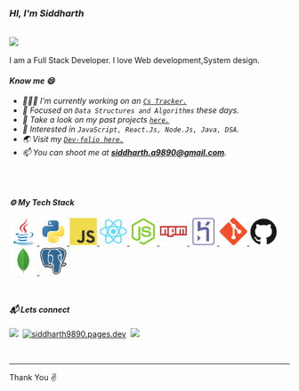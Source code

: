 ### ***HI, I'm Siddharth***
</br>

<!-- <img src="https://user-images.githubusercontent.com/54361799/108709847-4409a300-7539-11eb-8481-274ec80833a1.png" style='margin-right:"1200px";margin-left:250px;'/> -->
<img src="https://raw.githubusercontent.com/halfrost/halfrost/master/icons/header_.png"/>

I am a Full Stack Developer. I love Web development,System design. 

  

#### ***Know me 😄***

- *🧑🏻‍💻 I’m currently working on an [`Cs Tracker.`](https://cs-tracker.vercel.app/)*
- *🎯 Focused on `Data Structures and Algorithms` these days.*
- *📜 Take a look on my past projects [`here.`](https://github.com/Siddharth9890/)*
- *💬 Interested in `JavaScript, React.Js, Node.Js, Java, DSA`.*
- *🌏 Visit my [`Dev-folio here.`](https://siddharth9890.pages.dev/)*
- *📫 You can shoot me at ***siddharth.a9890@gmail.com***.*


<br/>





</br>


#### ***⚙️ My Tech Stack***
<p align="left">
       <a href="https://www.postgresql.org/" target="_blank"> 
        <code><img src="https://raw.githubusercontent.com/devicons/devicon/2809b567852a4648062a2d3e7c1c531367458c0b/icons/java/java-original.svg" alt="Java" width="50" height="50"/></code> 
    </a>
      <a href="https://www.python.org/" target="_blank"> 
        <code><img src="https://raw.githubusercontent.com/devicons/devicon/2809b567852a4648062a2d3e7c1c531367458c0b/icons/python/python-original.svg" alt="python" width="50" height="50"/></code> 
    </a> 
    <a href="https://www.javascript.com/" target="_blank"> 
        <code><img src="https://raw.githubusercontent.com/devicons/devicon/2809b567852a4648062a2d3e7c1c531367458c0b/icons/javascript/javascript-original.svg" alt="JavaScript" width="50" height="50"/></code> 
    </a> 
    <a href="https://reactjs.org/" target="_blank"> 
        <code><img src="https://raw.githubusercontent.com/devicons/devicon/2809b567852a4648062a2d3e7c1c531367458c0b/icons/react/react-original.svg" alt="ReactJS" width="50" height="50"/></code> 
    </a> 
        <a href="https://nodejs.org/" target="_blank"> 
        <code><img src="https://raw.githubusercontent.com/devicons/devicon/2809b567852a4648062a2d3e7c1c531367458c0b/icons/nodejs/nodejs-original.svg" alt="NodeJS" width="50" height="50"/></code> 
    </a> 
        <a href="https://www.npmjs.com/" target="_blank"> 
        <code><img src="https://raw.githubusercontent.com/devicons/devicon/2809b567852a4648062a2d3e7c1c531367458c0b/icons/npm/npm-original-wordmark.svg" alt="NPM" width="50" height="50"/></code> 
    </a> 
    <a href="https://www.heroku.com/" target="_blank"> 
        <code><img src="https://raw.githubusercontent.com/devicons/devicon/2809b567852a4648062a2d3e7c1c531367458c0b/icons/heroku/heroku-original.svg" alt="heroku" width="50" height="50"/></code> 
    </a> 
    <a href="https://git-scm.com/" target="_blank"> 
        <code><img src="https://raw.githubusercontent.com/devicons/devicon/2809b567852a4648062a2d3e7c1c531367458c0b/icons/git/git-original.svg" alt="git" width="50" height="50"/></code> 
    </a> 
    <a href="https://github.com/" target="_blank"> 
        <code><img src="https://raw.githubusercontent.com/devicons/devicon/2809b567852a4648062a2d3e7c1c531367458c0b/icons/github/github-original.svg" alt="github" width="50" height="50"/></code> 
    </a> 
    <a href="https://www.mongodb.com/" target="_blank"> 
        <code><img src="https://raw.githubusercontent.com/devicons/devicon/2809b567852a4648062a2d3e7c1c531367458c0b/icons/mongodb/mongodb-original.svg" alt="mongodb" width="50" height="50"/></code> 
    </a> 
    <a href="https://www.postgresql.org/" target="_blank"> 
        <code><img src="https://raw.githubusercontent.com/devicons/devicon/2809b567852a4648062a2d3e7c1c531367458c0b/icons/postgresql/postgresql-original.svg" alt="PostgreSQL" width="50" height="50"/></code> 
    </a>  
     
</p>


</br>


#### ***📬 Lets connect***
<p align="left"> 
<a href="https://www.linkedin.com/in/siddharth9890/"><img src="https://img.shields.io/badge/-Siddharth%20Singh-0077B5?style=for-the-badge&logo=Linkedin&logoColor=white"/></a>&nbsp
<a href="https://siddharth9890.pages.dev/" target="_blank"><img src="https://img.shields.io/website?label=siddharth9890.pages.dev&style=for-the-badge&up_color=9FEF00&url=https://siddharth9890.pages.dev/" alt="siddharth9890.pages.dev" /></a>&nbsp
   <a href="mailto:siddharth.a9890@gmail.com">
    <img src="https://img.shields.io/badge/-Gmail-c14438?style=for-the-badge&logo=Gmail&logoColor=white&link=mailto:siddharth.a9890@gmail.com" />
  </a>
</p>


</br>


---------
Thank You ✌
